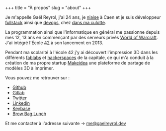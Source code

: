 +++
title = "À propos"
slug = "about"
+++

Je m'appelle Gaël Reyrol, j'ai 24 ans, je [niaise](https://fr.wiktionary.org/wiki/niaiser) à Caen et je suis développeur [fullstack](https://fr.wikipedia.org/wiki/D%C3%A9veloppeur_full_stack) ainsi que [devops](https://fr.wikipedia.org/wiki/Devops), chez [dans ma culotte](https://dansmaculotte.com).

La programmation ainsi que l'informatique en général me passionne depuis mes 12, 13 ans en commençant par des serveurs privés [World of Warcraft](https://fr.wikipedia.org/wiki/World_of_Warcraft). J'ai intégré l'École [42](http://www.42.fr/) à son lancement en 2013.

Pendant ma scolarité à l'école 42 j'y ai découvert l'impression 3D dans les différents [fablabs](https://fr.wikipedia.org/wiki/Fab_lab) et [hackerspaces](https://fr.wikipedia.org/wiki/Hackerspace) de la capitale, ce qui m'a conduit à
la création de ma propre startup [Makeidea](https://makeidea.io) une plateforme de partage de modèles 3D à imprimer.

Vous pouvez me retrouver sur :

- [Github](https://github.com/Zevran)
- [Gitlab](https://gitlab.com/Zevran)
- [Twitter](https://twitter.com/GaelReyrolDev)
- [Linkedin](https://linkedin.com/in/gaelreyrol)
- [Keybase](https://keybase.io/zevran)
- [Brow Bag Lunch](http://www.brownbaglunch.fr/baggers.html#gael-reyrol)

<!-- De belles choses niveau making sont à venir sur Caen donc je vous recommande d'aller voir par là si ça vous intéresse -> [makelabs.xyz](https://makelabs.xyz) -->

<!-- Vous abonnez à ma newsletter 'Brain Wash' sur [Tinyletter](https://tinyletter.com/Zevran). -->

Et me contacter à l'adresse suivante -> [me@gaelreyrol.dev](mailto:me@gaelreyrol.dev)
